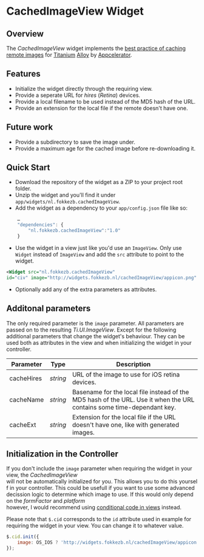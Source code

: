 # CachedImageView Widget
## Overview
The *CachedImageView* widget implements the [best practice of caching remote images](http://docs.appcelerator.com/titanium/latest/#!/guide/Image_Best_Practices-section-30082525_ImageBestPractices-Cachingremoteimages) for [Titanium](http://www.appcelerator.com/platform) [Alloy](http://projects.appcelerator.com/alloy/docs/Alloy-bootstrap/index.html) by [Appcelerator](http://www.appcelerator.com).

## Features
* Initialize the widget directly through the requiring view.
* Provide a seperate URL for *hires* (*Retina*) devices.
* Provide a local filename to be used instead of the MD5 hash of the URL.
* Provide an extension for the local file if the remote doesn't have one.

## Future work
* Provide a subdirectory to save the image under.
* Provide a maximum age for the cached image before re-downloading it.

## Quick Start
* Download the repository of the widget as a ZIP to your project root folder.
* Unzip the widget and you'll find it under `app/widgets/nl.fokkezb.cachedImageView`.
* Add the widget as a dependency to your `app/config.json` file like so:

```javascript
	…
	"dependencies": {
		"nl.fokkezb.cachedImageView":"1.0"
	}
```

* Use the widget in a view just like you'd use an `ImageView`. Only use `Widget` instead of `ImageView` and add the `src` attribute to point to the widget.

```xml
<Widget src="nl.fokkezb.cachedImageView"
id="civ" image="http://widgets.fokkezb.nl/cachedImageView/appicon.png" />
```

* Optionally add any of the extra parameters as attributes.

## Additonal parameters
The only required parameter is the `image` parameter. All parameters are passed on to the resulting *Ti.UI.ImageView*. Except for the following additional parameters that change the widget's behaviour. They can be used both as attributes in the view and when initializing the widget in your controller.

| Parameter | Type | Description |
| --------- | ---- | ----------- |
| cacheHires | *string* | URL of the image to use for iOS retina devices. |
| cacheName | *string*  | Basename for the local file instead of the MD5 hash of the URL. Use it when the URL contains some time-dependant key. |
| cacheExt | *string* | Extension for the local file if the URL doesn't have one, like with generated images. |

## Initialization in the Controller
If you don't include the `image` parameter when requiring the widget in your view, the *CachedImageView* will not be automatically initialized for you. This allows you to do this yourself in your controller. This could be usefull if you want to use some advanced decission logic to determine which image to use. If this would only depend on the *formFactor* and *platform* however, I would recommend using [conditional code in views](http://docs.appcelerator.com/titanium/3.0/#!/guide/Alloy_Views-section-34636249_AlloyViews-ConditionalCode) instead.

Please note that `$.cid` corresponds to the `id` attribute used in example for requiring the widget in your view. You can change it to whatever value. 

```javascript
$.cid.init({
    image: OS_IOS ? 'http://widgets.fokkezb.nl/cachedImageView/appicon.png' : 'http://url.to/android.png'
});
```
